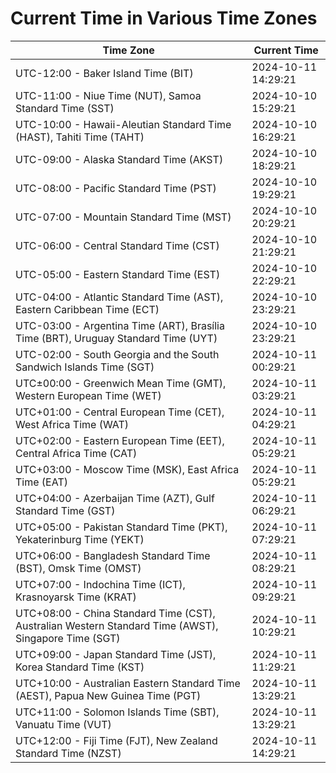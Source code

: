 # Current Time in Various Time Zones

| Time Zone | Current Time |
|-----------|--------------|
| UTC-12:00 - Baker Island Time (BIT) | 2024-10-11 14:29:21 |
| UTC-11:00 - Niue Time (NUT), Samoa Standard Time (SST) | 2024-10-10 15:29:21 |
| UTC-10:00 - Hawaii-Aleutian Standard Time (HAST), Tahiti Time (TAHT) | 2024-10-10 16:29:21 |
| UTC-09:00 - Alaska Standard Time (AKST) | 2024-10-10 18:29:21 |
| UTC-08:00 - Pacific Standard Time (PST) | 2024-10-10 19:29:21 |
| UTC-07:00 - Mountain Standard Time (MST) | 2024-10-10 20:29:21 |
| UTC-06:00 - Central Standard Time (CST) | 2024-10-10 21:29:21 |
| UTC-05:00 - Eastern Standard Time (EST) | 2024-10-10 22:29:21 |
| UTC-04:00 - Atlantic Standard Time (AST), Eastern Caribbean Time (ECT) | 2024-10-10 23:29:21 |
| UTC-03:00 - Argentina Time (ART), Brasília Time (BRT), Uruguay Standard Time (UYT) | 2024-10-10 23:29:21 |
| UTC-02:00 - South Georgia and the South Sandwich Islands Time (SGT) | 2024-10-11 00:29:21 |
| UTC±00:00 - Greenwich Mean Time (GMT), Western European Time (WET) | 2024-10-11 03:29:21 |
| UTC+01:00 - Central European Time (CET), West Africa Time (WAT) | 2024-10-11 04:29:21 |
| UTC+02:00 - Eastern European Time (EET), Central Africa Time (CAT) | 2024-10-11 05:29:21 |
| UTC+03:00 - Moscow Time (MSK), East Africa Time (EAT) | 2024-10-11 05:29:21 |
| UTC+04:00 - Azerbaijan Time (AZT), Gulf Standard Time (GST) | 2024-10-11 06:29:21 |
| UTC+05:00 - Pakistan Standard Time (PKT), Yekaterinburg Time (YEKT) | 2024-10-11 07:29:21 |
| UTC+06:00 - Bangladesh Standard Time (BST), Omsk Time (OMST) | 2024-10-11 08:29:21 |
| UTC+07:00 - Indochina Time (ICT), Krasnoyarsk Time (KRAT) | 2024-10-11 09:29:21 |
| UTC+08:00 - China Standard Time (CST), Australian Western Standard Time (AWST), Singapore Time (SGT) | 2024-10-11 10:29:21 |
| UTC+09:00 - Japan Standard Time (JST), Korea Standard Time (KST) | 2024-10-11 11:29:21 |
| UTC+10:00 - Australian Eastern Standard Time (AEST), Papua New Guinea Time (PGT) | 2024-10-11 13:29:21 |
| UTC+11:00 - Solomon Islands Time (SBT), Vanuatu Time (VUT) | 2024-10-11 13:29:21 |
| UTC+12:00 - Fiji Time (FJT), New Zealand Standard Time (NZST) | 2024-10-11 14:29:21 |
